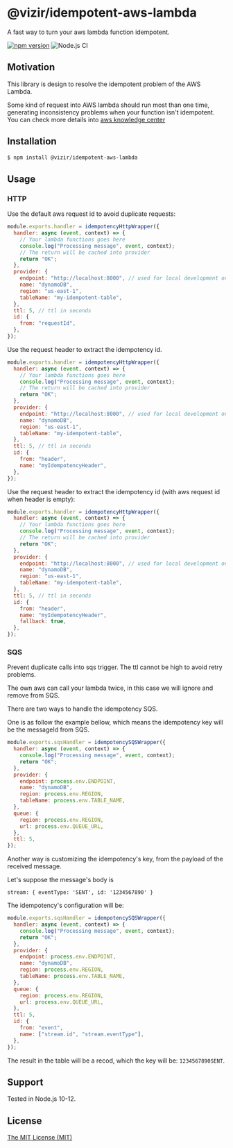 # @vizir/idempotent-aws-lambda

A fast way to turn your aws lambda function idempotent.

[![npm version](https://badge.fury.io/js/%40vizir%2Fidempotent-aws-lambda.svg)](https://badge.fury.io/js/%40vizir%2Fidempotent-aws-lambda)
![Node.js CI](https://github.com/Vizir/idempotent-aws-lambda/workflows/Node.js%20CI/badge.svg?branch=master)

## Motivation

This library is design to resolve the idempotent problem of the AWS Lambda.

Some kind of request into AWS lambda should run most than one time, generating inconsistency problems when your
function isn't idempotent. You can check more details into [aws knowledge center](https://aws.amazon.com/premiumsupport/knowledge-center/lambda-function-idempotent)

## Installation

```sh
$ npm install @vizir/idempotent-aws-lambda
```

## Usage

### HTTP

Use the default aws request id to avoid duplicate requests:

```javascript
module.exports.handler = idempotencyHttpWrapper({
  handler: async (event, context) => {
    // Your lambda functions goes here
    console.log("Processing message", event, context);
    // The return will be cached into provider
    return "OK";
  },
  provider: {
    endpoint: "http://localhost:8000", // used for local development only
    name: "dynamoDB",
    region: "us-east-1",
    tableName: "my-idempotent-table",
  },
  ttl: 5, // ttl in seconds
  id: {
    from: "requestId",
  },
});
```

Use the request header to extract the idempotency id.

```javascript
module.exports.handler = idempotencyHttpWrapper({
  handler: async (event, context) => {
    // Your lambda functions goes here
    console.log("Processing message", event, context);
    // The return will be cached into provider
    return "OK";
  },
  provider: {
    endpoint: "http://localhost:8000", // used for local development only
    name: "dynamoDB",
    region: "us-east-1",
    tableName: "my-idempotent-table",
  },
  ttl: 5, // ttl in seconds
  id: {
    from: "header",
    name: "myIdempotencyHeader",
  },
});
```

Use the request header to extract the idempotency id (with aws request id when header is empty):

```javascript
module.exports.handler = idempotencyHttpWrapper({
  handler: async (event, context) => {
    // Your lambda functions goes here
    console.log("Processing message", event, context);
    // The return will be cached into provider
    return "OK";
  },
  provider: {
    endpoint: "http://localhost:8000", // used for local development only
    name: "dynamoDB",
    region: "us-east-1",
    tableName: "my-idempotent-table",
  },
  ttl: 5, // ttl in seconds
  id: {
    from: "header",
    name: "myIdempotencyHeader",
    fallback: true,
  },
});
```

### SQS

Prevent duplicate calls into sqs trigger. The ttl cannot be high to avoid retry problems.

The own aws can call your lambda twice, in this case we will ignore and remove from SQS.

There are two ways to handle the idempotency SQS.

One is as follow the example bellow, which means the idempotency key will be the messageId from SQS.

```javascript
module.exports.sqsHandler = idempotencySQSWrapper({
  handler: async (event, context) => {
    console.log("Processing message", event, context);
    return "OK";
  },
  provider: {
    endpoint: process.env.ENDPOINT,
    name: "dynamoDB",
    region: process.env.REGION,
    tableName: process.env.TABLE_NAME,
  },
  queue: {
    region: process.env.REGION,
    url: process.env.QUEUE_URL,
  },
  ttl: 5,
});
```

Another way is customizing the idempotency's key, from the payload of the received message.

Let's suppose the message's body is

```
stream: { eventType: 'SENT', id: '1234567890' }
```

The idempotency's configuration will be:

```javascript
module.exports.sqsHandler = idempotencySQSWrapper({
  handler: async (event, context) => {
    console.log("Processing message", event, context);
    return "OK";
  },
  provider: {
    endpoint: process.env.ENDPOINT,
    name: "dynamoDB",
    region: process.env.REGION,
    tableName: process.env.TABLE_NAME,
  },
  queue: {
    region: process.env.REGION,
    url: process.env.QUEUE_URL,
  },
  ttl: 5,
  id: {
    from: "event",
    name: ["stream.id", "stream.eventType"],
  },
});
```

The result in the table will be a recod, which the key will be: `1234567890SENT`.

## Support

Tested in Node.js 10-12.

## License

[The MIT License (MIT)](./LICENSE)
